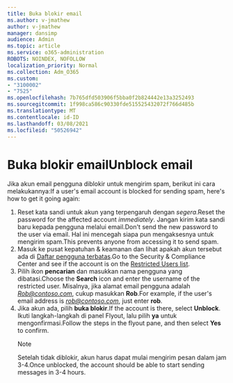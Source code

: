 ```yaml
---
title: Buka blokir email
ms.author: v-jmathew
author: v-jmathew
manager: dansimp
audience: Admin
ms.topic: article
ms.service: o365-administration
ROBOTS: NOINDEX, NOFOLLOW
localization_priority: Normal
ms.collection: Adm_O365
ms.custom:
- "3100002"
- "7525"
ms.openlocfilehash: 7b765dfd503906f5bba0f2b824442e13a3252493
ms.sourcegitcommit: 1f998ca586c90330fde515525432072f766d485b
ms.translationtype: MT
ms.contentlocale: id-ID
ms.lasthandoff: 03/08/2021
ms.locfileid: "50526942"
---
```

# <a name="unblock-email"></a><span data-ttu-id="8cb7a-102">Buka blokir email</span><span class="sxs-lookup"><span data-stu-id="8cb7a-102">Unblock email</span></span>

<span data-ttu-id="8cb7a-103">Jika akun email pengguna diblokir untuk mengirim spam, berikut ini cara melakukannya:</span><span class="sxs-lookup"><span data-stu-id="8cb7a-103">If a user's email account is blocked for sending spam, here's how to get it going again:</span></span>

1. <span data-ttu-id="8cb7a-104">Reset kata sandi untuk akun yang terpengaruh dengan *segera*.</span><span class="sxs-lookup"><span data-stu-id="8cb7a-104">Reset the password for the affected account *immediately*.</span></span> <span data-ttu-id="8cb7a-105">Jangan kirim kata sandi baru kepada pengguna melalui email.</span><span class="sxs-lookup"><span data-stu-id="8cb7a-105">Don't send the new password to the user via email.</span></span> <span data-ttu-id="8cb7a-106">Hal ini mencegah siapa pun mengaksesnya untuk mengirim spam.</span><span class="sxs-lookup"><span data-stu-id="8cb7a-106">This prevents anyone from accessing it to send spam.</span></span>
2. <span data-ttu-id="8cb7a-107">Masuk ke pusat kepatuhan & keamanan dan lihat apakah akun tersebut ada di [Daftar pengguna terbatas](https://protection.office.com/#/restrictedusers).</span><span class="sxs-lookup"><span data-stu-id="8cb7a-107">Go to the Security & Compliance Center and see if the account is on the [Restricted Users list](https://protection.office.com/#/restrictedusers).</span></span>
3. <span data-ttu-id="8cb7a-108">Pilih ikon **pencarian** dan masukkan nama pengguna yang dibatasi.</span><span class="sxs-lookup"><span data-stu-id="8cb7a-108">Choose the **Search** icon and enter the username of the restricted user.</span></span> <span data-ttu-id="8cb7a-109">Misalnya, jika alamat email pengguna adalah *Rob@contoso.com*, cukup masukkan **Rob**.</span><span class="sxs-lookup"><span data-stu-id="8cb7a-109">For example, if the user's email address is *rob@contoso.com*, just enter **rob**.</span></span>
4. <span data-ttu-id="8cb7a-110">Jika akun ada, pilih **buka blokir**.</span><span class="sxs-lookup"><span data-stu-id="8cb7a-110">If the account is there, select **Unblock**.</span></span> <span data-ttu-id="8cb7a-111">Ikuti langkah-langkah di panel Flyout, lalu pilih **ya** untuk mengonfirmasi.</span><span class="sxs-lookup"><span data-stu-id="8cb7a-111">Follow the steps in the flyout pane, and then select **Yes** to confirm.</span></span>  
    > [!NOTE]
    > <span data-ttu-id="8cb7a-112">Setelah tidak diblokir, akun harus dapat mulai mengirim pesan dalam jam 3-4.</span><span class="sxs-lookup"><span data-stu-id="8cb7a-112">Once unblocked, the account should be able to start sending messages in 3-4 hours.</span></span>
